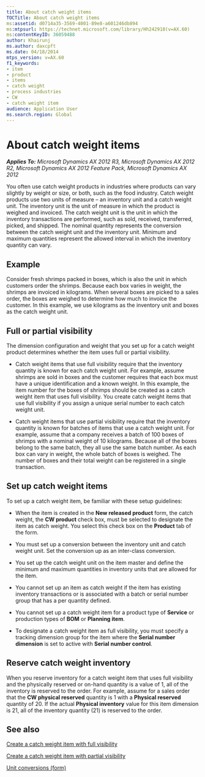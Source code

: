 ```yaml
---
title: About catch weight items
TOCTitle: About catch weight items
ms:assetid: d0714a35-3569-4001-89e8-a601246db894
ms:mtpsurl: https://technet.microsoft.com/library/Hh242918(v=AX.60)
ms:contentKeyID: 36059488
author: Khairunj
ms.author: daxcpft
ms.date: 04/18/2014
mtps_version: v=AX.60
f1_keywords:
- item
- product
- items
- catch weight
- process industries
- CW
- catch weight item
audience: Application User
ms.search.region: Global
---
```


# About catch weight items 


_**Applies To:** Microsoft Dynamics AX 2012 R3, Microsoft Dynamics AX 2012 R2, Microsoft Dynamics AX 2012 Feature Pack, Microsoft Dynamics AX 2012_

You often use catch weight products in industries where products can vary slightly by weight or size, or both, such as the food industry. Catch weight products use two units of measure – an inventory unit and a catch weight unit. The inventory unit is the unit of measure in which the product is weighed and invoiced. The catch weight unit is the unit in which the inventory transactions are performed, such as sold, received, transferred, picked, and shipped. The nominal quantity represents the conversion between the catch weight unit and the inventory unit. Minimum and maximum quantities represent the allowed interval in which the inventory quantity can vary.

## Example

Consider fresh shrimps packed in boxes, which is also the unit in which customers order the shrimps. Because each box varies in weight, the shrimps are invoiced in kilograms. When several boxes are picked to a sales order, the boxes are weighed to determine how much to invoice the customer. In this example, we use kilograms as the inventory unit and boxes as the catch weight unit.

## Full or partial visibility

The dimension configuration and weight that you set up for a catch weight product determines whether the item uses full or partial visibility.

  - Catch weight items that use full visibility require that the inventory quantity is known for each catch weight unit. For example, assume shrimps are sold in boxes and the customer requires that each box must have a unique identification and a known weight. In this example, the item number for the boxes of shrimps should be created as a catch weight item that uses full visibility. You create catch weight items that use full visibility if you assign a unique serial number to each catch weight unit.

  - Catch weight items that use partial visibility require that the inventory quantity is known for batches of items that use a catch weight unit. For example, assume that a company receives a batch of 100 boxes of shrimps with a nominal weight of 10 kilograms. Because all of the boxes belong to the same batch, they all use the same batch number. As each box can vary in weight, the whole batch of boxes is weighed. The number of boxes and their total weight can be registered in a single transaction.

## Set up catch weight items

To set up a catch weight item, be familiar with these setup guidelines:

  - When the item is created in the **New released product** form, the catch weight, the **CW product** check box, must be selected to designate the item as catch weight. You select this check box on the **Product** tab of the form.

  - You must set up a conversion between the inventory unit and catch weight unit. Set the conversion up as an inter-class conversion.

  - You set up the catch weight unit on the item master and define the minimum and maximum quantities in inventory units that are allowed for the item.

  - You cannot set up an item as catch weight if the item has existing inventory transactions or is associated with a batch or serial number group that has a per quantity defined.

  - You cannot set up a catch weight item for a product type of **Service** or production types of **BOM** or **Planning item**.

  - To designate a catch weight item as full visibility, you must specify a tracking dimension group for the item where the **Serial number dimension** is set to active with **Serial number control**.

## Reserve catch weight inventory

When you reserve inventory for a catch weight item that uses full visibility and the physically reserved or on-hand quantity is a value of 1, all of the inventory is reserved to the order. For example, assume for a sales order that the **CW physical reserved** quantity is 1 with a **Physical reserved** quantity of 20. If the actual **Physical inventory** value for this item dimension is 21, all of the inventory quantity (21) is reserved to the order.

## See also

[Create a catch weight item with full visibility](create-a-catch-weight-item-with-full-visibility.md)

[Create a catch weight item with partial visibility](create-a-catch-weight-item-with-partial-visibility.md)

[Unit conversions (form)](https://technet.microsoft.com/library/hh209285\(v=ax.60\))

  


